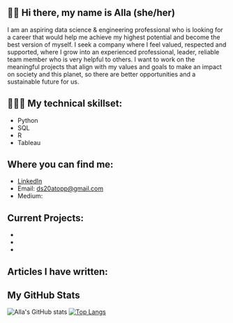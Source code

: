 ## 👋🏼 Hi there, my name is Alla (she/her) 

I am an aspiring data science & engineering professional who is looking for a career that would help me achieve my highest potential and become
the best version of myself. I seek a company where I feel valued, respected and supported, where I grow into an experienced professional, leader,
reliable team member who is very helpful to others. I want to work on the meaningful projects that align with my values and goals to make an
impact on society and this planet, so there are better opportunities and a sustainable future for us.

## 👩🏼‍💻 My technical skillset: 
* Python
* SQL
* R
* Tableau

## Where you can find me:
- [LinkedIn](https://www.linkedin.com/in/alla-topp-88260161/)
- Email: ds20atopp@gmail.com
- Medium: []()

## Current Projects:
*
*
*
## Articles I have written:



## My GitHub Stats
![Alla's GitHub stats](https://github-readme-stats.vercel.app/api?username=AATopp&show_icons=true&theme=radical)
[![Top Langs](https://github-readme-stats.vercel.app/api/top-langs/?username=AATopp&langs_count=8&show_icons=true&theme=radical)](https://github.com/AATopp/github-readme-stats)
